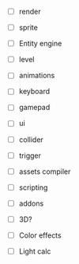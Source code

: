- [ ] render
- [ ] sprite
- [ ] Entity engine
- [ ] level
- [ ] animations
- [ ] keyboard
- [ ] gamepad
- [ ] ui
- [ ] collider
- [ ] trigger
- [ ] assets compiler
- [ ] scripting
- [ ] addons
- [ ] 3D?
- [ ] Color effects
- [ ] Light calc

